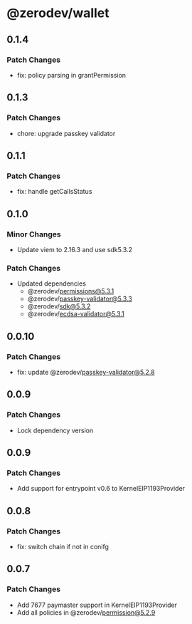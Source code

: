 # @zerodev/wallet

## 0.1.4

### Patch Changes

- fix: policy parsing in grantPermission

## 0.1.3

### Patch Changes

- chore: upgrade passkey validator

## 0.1.1

### Patch Changes

- fix: handle getCallsStatus

## 0.1.0

### Minor Changes

- Update viem to 2.16.3 and use sdk5.3.2

### Patch Changes

- Updated dependencies
  - @zerodev/permissions@5.3.1
  - @zerodev/passkey-validator@5.3.3
  - @zerodev/sdk@5.3.2
  - @zerodev/ecdsa-validator@5.3.1

## 0.0.10

### Patch Changes

- fix: update @zerodev/passkey-validator@5.2.8

## 0.0.9

### Patch Changes

- Lock dependency version

## 0.0.9

### Patch Changes

- Add support for entrypoint v0.6 to KernelEIP1193Provider

## 0.0.8

### Patch Changes

- fix: switch chain if not in conifg

## 0.0.7

### Patch Changes

- Add 7677 paymaster support in KernelEIP1193Provider
- Add all policies in @zerodev/permission@5.2.9
